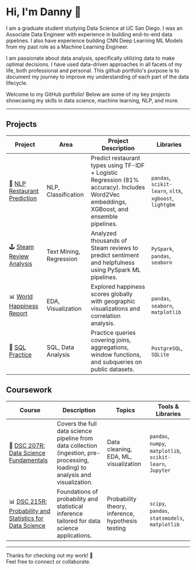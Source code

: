 # Hi, I'm Danny 👋

I am a graduate student studying Data Science at UC San Diego. I was an Associate Data Engineer with experience in building end-to-end data pipelines. I also have experience building CNN Deep Learning ML Models from my past role as a Machine Learning Engineer.

I am passionate about data analysis, specifically utilizing data to make optimal decisions. I have used data-driven approaches in all facets of my life, both professional and personal. This github portfolio's purpose is to document my journey to improve my understanding of each part of the data lifecycle.

Welcome to my GitHub portfolio! Below are some of my key projects showcasing my skills in data science, machine learning, NLP, and more.

---

## Projects

| Project | Area | Project Description | Libraries |    
|-----------|-------------|--------|-------------------|
| 🤖 [NLP Restaurant Prediction](https://github.com/dannyxia7/NLP_Restaurant_Prediction) | NLP, Classification | Predict restaurant types using TF-IDF + Logistic Regression (81% accuracy). Includes Word2Vec embeddings, XGBoost, and ensemble pipelines. | `pandas`, `scikit-learn`, `nltk`, `xgboost`, `lightgbm` |
| 🕹 [Steam Review Analysis](https://github.com/dannyxia7/Steam_Review_Analysis) | Text Mining, Regression | Analyzed thousands of Steam reviews to predict sentiment and helpfulness using PySpark ML pipelines. | `PySpark`, `pandas`, `seaborn` |
| 📊 [World Happiness Report](https://github.com/dannyxia7/World-Happiness-Report) | EDA, Visualization | Explored happiness scores globally with geographic visualizations and correlation analysis. | `pandas`, `seaborn`, `matplotlib` |
| 🧾 [SQL Practice](https://github.com/dannyxia7/SQL-Practice) | SQL, Data Analysis | Practice queries covering joins, aggregations, window functions, and subqueries on public datasets. | `PostgreSQL`, `SQLite` |

## Coursework

| Course | Description | Topics | Tools & Libraries |
|--------|-------------|--------|-------------------|
| 🧠 [DSC 207R: Data Science Fundamentals](https://github.com/dannyxia7/UCSD_DSC_207R) | Covers the full data science pipeline from data collection (ingestion, pre-processing, loading) to analysis and visualization. | Data cleaning, EDA, ML, visualization | `pandas`, `numpy`, `matplotlib`, `scikit-learn`, `Jupyter` |
| 📊 [DSC 215R: Probability and Statistics for Data Science](https://github.com/dannyxia7/DSC_215R) | Foundations of probability and statistical inference tailored for data science applications. | Probability theory, inference, hypothesis testing | `scipy`, `pandas`, `statsmodels`, `matplotlib` |

---

Thanks for checking out my work! 🚀  
Feel free to connect or collaborate.
